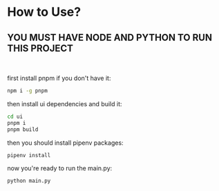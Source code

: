 # How to Use?

## YOU MUST HAVE NODE AND PYTHON TO RUN THIS PROJECT

<br />

first install pnpm if you don't have it:

```bash
npm i -g pnpm
```

then install ui dependencies and build it:

```bash
cd ui
pnpm i
pnpm build
```

then you should install pipenv packages:

```bash
pipenv install
```

now you're ready to run the main.py:

```bash
python main.py
```
